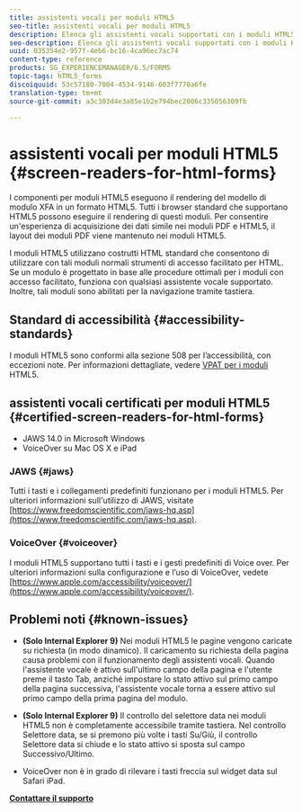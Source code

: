 ```yaml
---
title: assistenti vocali per moduli HTML5
seo-title: assistenti vocali per moduli HTML5
description: Elenca gli assistenti vocali supportati con i moduli HTML5.
seo-description: Elenca gli assistenti vocali supportati con i moduli HTML5.
uuid: 035354e2-957f-4eb6-bc16-4ca96ec7ac74
content-type: reference
products: SG_EXPERIENCEMANAGER/6.5/FORMS
topic-tags: hTML5_forms
discoiquuid: 53c57180-7004-4534-9146-603f7770a6fe
translation-type: tm+mt
source-git-commit: a3c303d4e3a85e1b2e794bec2006c335056309fb

---
```



# assistenti vocali per moduli HTML5 {#screen-readers-for-html-forms}

I componenti per moduli HTML5 eseguono il rendering del modello di modulo XFA in un formato HTML5. Tutti i browser standard che supportano HTML5 possono eseguire il rendering di questi moduli. Per consentire un&#39;esperienza di acquisizione dei dati simile nei moduli PDF e HTML5, il layout dei moduli PDF viene mantenuto nei moduli HTML5.

I moduli HTML5 utilizzano costrutti HTML standard che consentono di utilizzare con tali moduli normali strumenti di accesso facilitato per HTML. Se un modulo è progettato in base alle procedure ottimali per i moduli con accesso facilitato, funziona con qualsiasi assistente vocale supportato. Inoltre, tali moduli sono abilitati per la navigazione tramite tastiera.

## Standard di accessibilità {#accessibility-standards}

I moduli HTML5 sono conformi alla sezione 508 per l’accessibilità, con eccezioni note. Per informazioni dettagliate, vedere [VPAT per i moduli](https://www.adobe.com/mena_en/accessibility/compliance/livecycle-mobile-forms-es4-section-508-vpat.html) HTML5.

## assistenti vocali certificati per moduli HTML5 {#certified-screen-readers-for-html-forms}

* JAWS 14.0 in Microsoft Windows
* VoiceOver su Mac OS X e iPad

### JAWS {#jaws}

Tutti i tasti e i collegamenti predefiniti funzionano per i moduli HTML5. Per ulteriori informazioni sull&#39;utilizzo di JAWS, visitate [https://www.freedomscientific.com/jaws-hq.asp](https://www.freedomscientific.com/jaws-hq.asp).

### VoiceOver {#voiceover}

I moduli HTML5 supportano tutti i tasti e i gesti predefiniti di Voice over. Per ulteriori informazioni sulla configurazione e l’uso di VoiceOver, vedete [https://www.apple.com/accessibility/voiceover/](https://www.apple.com/accessibility/voiceover/).

## Problemi noti {#known-issues}

* **(Solo Internal Explorer 9)** Nei moduli HTML5 le pagine vengono caricate su richiesta (in modo dinamico). Il caricamento su richiesta della pagina causa problemi con il funzionamento degli assistenti vocali. Quando l&#39;assistente vocale è attivo sull&#39;ultimo campo della pagina e l&#39;utente preme il tasto Tab, anziché impostare lo stato attivo sul primo campo della pagina successiva, l&#39;assistente vocale torna a essere attivo sul primo campo della prima pagina del modulo.
* **(Solo Internal Explorer 9)** Il controllo del selettore data nei moduli HTML5 non è completamente accessibile tramite tastiera. Nel controllo Selettore data, se si premono più volte i tasti Su/Giù, il controllo Selettore data si chiude e lo stato attivo si sposta sul campo Successivo/Ultimo.

* VoiceOver non è in grado di rilevare i tasti freccia sul widget data sul Safari iPad.

**[Contattare il supporto](https://www.adobe.com/account/sign-in.supportportal.html)**
